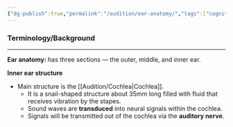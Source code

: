 ```yaml
---
{"dg-publish":true,"permalink":"/audition/ear-anatomy/","tags":["cognitivescience","audition"]}
---
```


### **Terminology/Background**
---
**Ear anatomy:** has three sections — the outer, middle, and inner ear.

**Inner ear structure**
- Main structure is the [[Audition/Cochlea\|Cochlea]].
	- It is a snail-shaped structure about 35mm long filled with fluid that receives vibration by the stapes.
	- Sound waves are **transduced** into neural signals within the cochlea.
	- Signals will be transmitted out of the cochlea via the **auditory nerve**.